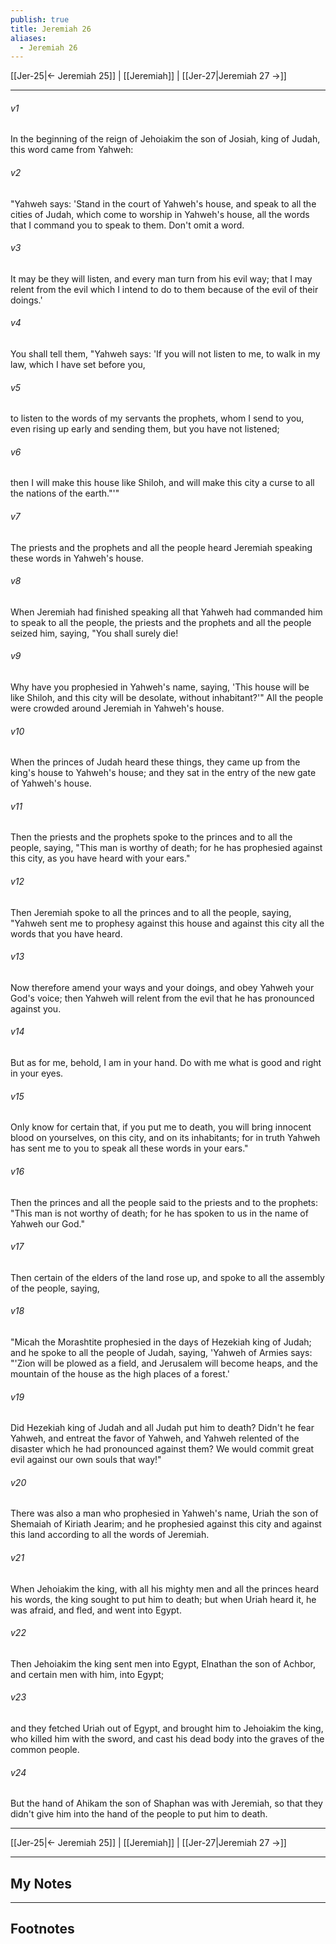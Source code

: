 ```yaml
---
publish: true
title: Jeremiah 26
aliases:
  - Jeremiah 26
---
```


[[Jer-25|← Jeremiah 25]] | [[Jeremiah]] | [[Jer-27|Jeremiah 27 →]]
***



###### v1 
In the beginning of the reign of Jehoiakim the son of Josiah, king of Judah, this word came from Yahweh: 

###### v2 
"Yahweh says: 'Stand in the court of Yahweh's house, and speak to all the cities of Judah, which come to worship in Yahweh's house, all the words that I command you to speak to them. Don't omit a word. 

###### v3 
It may be they will listen, and every man turn from his evil way; that I may relent from the evil which I intend to do to them because of the evil of their doings.' 

###### v4 
You shall tell them, "Yahweh says: 'If you will not listen to me, to walk in my law, which I have set before you, 

###### v5 
to listen to the words of my servants the prophets, whom I send to you, even rising up early and sending them, but you have not listened; 

###### v6 
then I will make this house like Shiloh, and will make this city a curse to all the nations of the earth."'" 

###### v7 
The priests and the prophets and all the people heard Jeremiah speaking these words in Yahweh's house. 

###### v8 
When Jeremiah had finished speaking all that Yahweh had commanded him to speak to all the people, the priests and the prophets and all the people seized him, saying, "You shall surely die! 

###### v9 
Why have you prophesied in Yahweh's name, saying, 'This house will be like Shiloh, and this city will be desolate, without inhabitant?'" All the people were crowded around Jeremiah in Yahweh's house. 

###### v10 
When the princes of Judah heard these things, they came up from the king's house to Yahweh's house; and they sat in the entry of the new gate of Yahweh's house. 

###### v11 
Then the priests and the prophets spoke to the princes and to all the people, saying, "This man is worthy of death; for he has prophesied against this city, as you have heard with your ears." 

###### v12 
Then Jeremiah spoke to all the princes and to all the people, saying, "Yahweh sent me to prophesy against this house and against this city all the words that you have heard. 

###### v13 
Now therefore amend your ways and your doings, and obey Yahweh your God's voice; then Yahweh will relent from the evil that he has pronounced against you. 

###### v14 
But as for me, behold, I am in your hand. Do with me what is good and right in your eyes. 

###### v15 
Only know for certain that, if you put me to death, you will bring innocent blood on yourselves, on this city, and on its inhabitants; for in truth Yahweh has sent me to you to speak all these words in your ears." 

###### v16 
Then the princes and all the people said to the priests and to the prophets: "This man is not worthy of death; for he has spoken to us in the name of Yahweh our God." 

###### v17 
Then certain of the elders of the land rose up, and spoke to all the assembly of the people, saying, 

###### v18 
"Micah the Morashtite prophesied in the days of Hezekiah king of Judah; and he spoke to all the people of Judah, saying, 'Yahweh of Armies says: "'Zion will be plowed as a field, and Jerusalem will become heaps, and the mountain of the house as the high places of a forest.' 

###### v19 
Did Hezekiah king of Judah and all Judah put him to death? Didn't he fear Yahweh, and entreat the favor of Yahweh, and Yahweh relented of the disaster which he had pronounced against them? We would commit great evil against our own souls that way!" 

###### v20 
There was also a man who prophesied in Yahweh's name, Uriah the son of Shemaiah of Kiriath Jearim; and he prophesied against this city and against this land according to all the words of Jeremiah. 

###### v21 
When Jehoiakim the king, with all his mighty men and all the princes heard his words, the king sought to put him to death; but when Uriah heard it, he was afraid, and fled, and went into Egypt. 

###### v22 
Then Jehoiakim the king sent men into Egypt, Elnathan the son of Achbor, and certain men with him, into Egypt; 

###### v23 
and they fetched Uriah out of Egypt, and brought him to Jehoiakim the king, who killed him with the sword, and cast his dead body into the graves of the common people. 

###### v24 
But the hand of Ahikam the son of Shaphan was with Jeremiah, so that they didn't give him into the hand of the people to put him to death.

***
[[Jer-25|← Jeremiah 25]] | [[Jeremiah]] | [[Jer-27|Jeremiah 27 →]]

---
## My Notes

---
## Footnotes